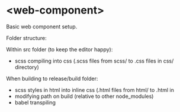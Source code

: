 # \<web-component\>

Basic web component setup.



Folder structure:

Within src folder (to keep the editor happy):
- scss compiling into css (.scss files from scss/ to .css files in css/ directory)


When building to release/build folder:
- scss styles in html into inline css (.html files from html/ to .html in
- modifying path on build (relative to other node_modules)
- babel transpiling
